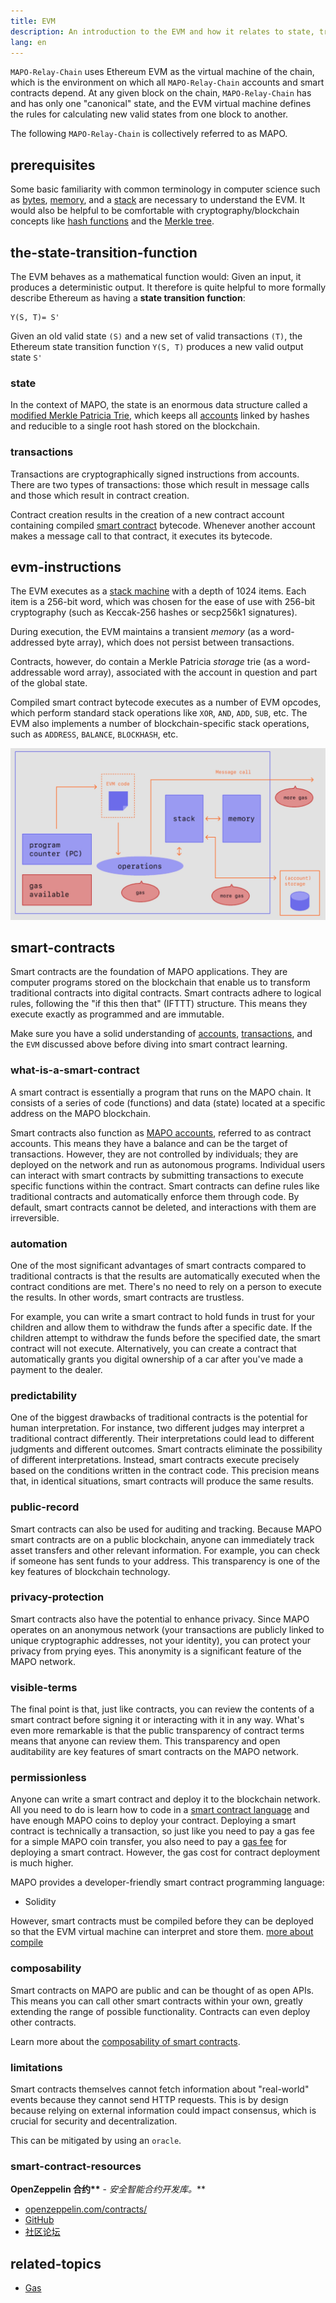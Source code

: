 ```yaml
---
title: EVM
description: An introduction to the EVM and how it relates to state, transactions, and smart contracts。
lang: en
---
```


`MAPO-Relay-Chain` uses Ethereum EVM as the virtual machine of the chain, which is the environment on which all `MAPO-Relay-Chain` accounts and smart contracts depend. At any given block on the chain, `MAPO-Relay-Chain` has and has only one "canonical" state, and the EVM virtual machine defines the rules for calculating new valid states from one block to another.

The following `MAPO-Relay-Chain` is collectively referred to as MAPO.

## prerequisites

Some basic familiarity with common terminology in computer science such as [bytes](https://wikipedia.org/wiki/Byte), [memory](https://wikipedia.org/wiki/Computer_memory), and a [stack](<https://wikipedia.org/wiki/Stack_(abstract_data_type)>) are necessary to understand the EVM. It would also be helpful to be comfortable with cryptography/blockchain concepts like [hash functions](https://wikipedia.org/wiki/Cryptographic_hash_function) and the [Merkle tree](https://wikipedia.org/wiki/Merkle_tree).



## the-state-transition-function

The EVM behaves as a mathematical function would: Given an input, it produces a deterministic output. It therefore is quite helpful to more formally describe Ethereum as having a **state transition function**:

```
Y(S, T)= S'
```

Given an old valid state `(S)` and a new set of valid transactions `(T)`, the Ethereum state transition function `Y(S, T)` produces a new valid output state `S'`

### state

In the context of MAPO, the state is an enormous data structure called a [modified Merkle Patricia Trie](/docs/base/mpt/index_en.md), which keeps all [accounts](/docs/base/accounts/index_en.md) linked by hashes and reducible to a single root hash stored on the blockchain.

### transactions

Transactions are cryptographically signed instructions from accounts. There are two types of transactions: those which result in message calls and those which result in contract creation.

Contract creation results in the creation of a new contract account containing compiled [smart contract](/docs/mapo-stack/compatible-evm/index_en.md#smart-contracts) bytecode. Whenever another account makes a message call to that contract, it executes its bytecode.

## evm-instructions

The EVM executes as a [stack machine](https://wikipedia.org/wiki/Stack_machine) with a depth of 1024 items. Each item is a 256-bit word, which was chosen for the ease of use with 256-bit cryptography (such as Keccak-256 hashes or secp256k1 signatures).

During execution, the EVM maintains a transient _memory_ (as a word-addressed byte array), which does not persist between transactions.

Contracts, however, do contain a Merkle Patricia _storage_ trie (as a word-addressable word array), associated with the account in question and part of the global state.

Compiled smart contract bytecode executes as a number of EVM opcodes, which perform standard stack operations like `XOR`, `AND`, `ADD`, `SUB`, etc. The EVM also implements a number of blockchain-specific stack operations, such as `ADDRESS`, `BALANCE`, `BLOCKHASH`, etc.

![A diagram showing the make up of the EVM](./evm-gas.jpg)


## smart-contracts

Smart contracts are the foundation of MAPO applications. They are computer programs stored on the blockchain that enable us to transform traditional contracts into digital contracts. Smart contracts adhere to logical rules, following the "if this then that" (IFTTT) structure. This means they execute exactly as programmed and are immutable.

Make sure you have a solid understanding of [accounts](/docs/base/accounts/index_en.md), [transactions](/docs/base/transactions/index_en.md), and the `EVM` discussed above before diving into smart contract learning.

### what-is-a-smart-contract

A smart contract is essentially a program that runs on the MAPO chain. It consists of a series of code (functions) and data (state) located at a specific address on the MAPO blockchain.

Smart contracts also function as [MAPO accounts](/docs/base/accounts/index_en.md), referred to as contract accounts. This means they have a balance and can be the target of transactions. However, they are not controlled by individuals; they are deployed on the network and run as autonomous programs. Individual users can interact with smart contracts by submitting transactions to execute specific functions within the contract. Smart contracts can define rules like traditional contracts and automatically enforce them through code. By default, smart contracts cannot be deleted, and interactions with them are irreversible.

### automation

One of the most significant advantages of smart contracts compared to traditional contracts is that the results are automatically executed when the contract conditions are met. There's no need to rely on a person to execute the results. In other words, smart contracts are trustless.

For example, you can write a smart contract to hold funds in trust for your children and allow them to withdraw the funds after a specific date. If the children attempt to withdraw the funds before the specified date, the smart contract will not execute. Alternatively, you can create a contract that automatically grants you digital ownership of a car after you've made a payment to the dealer.

### predictability

One of the biggest drawbacks of traditional contracts is the potential for human interpretation. For instance, two different judges may interpret a traditional contract differently. Their interpretations could lead to different judgments and different outcomes. Smart contracts eliminate the possibility of different interpretations. Instead, smart contracts execute precisely based on the conditions written in the contract code. This precision means that, in identical situations, smart contracts will produce the same results.

### public-record

Smart contracts can also be used for auditing and tracking. Because MAPO smart contracts are on a public blockchain, anyone can immediately track asset transfers and other relevant information. For example, you can check if someone has sent funds to your address. This transparency is one of the key features of blockchain technology.

### privacy-protection

Smart contracts also have the potential to enhance privacy. Since MAPO operates on an anonymous network (your transactions are publicly linked to unique cryptographic addresses, not your identity), you can protect your privacy from prying eyes. This anonymity is a significant feature of the MAPO network.

### visible-terms

The final point is that, just like contracts, you can review the contents of a smart contract before signing it or interacting with it in any way. What's even more remarkable is that the public transparency of contract terms means that anyone can review them. This transparency and open auditability are key features of smart contracts on the MAPO network.


### permissionless

Anyone can write a smart contract and deploy it to the blockchain network. All you need to do is learn how to code in a [smart contract language](/docs/mapo-stack/compatible-evm/solidity_en.md) and have enough MAPO coins to deploy your contract. Deploying a smart contract is technically a transaction, so just like you need to pay a gas fee for a simple MAPO coin transfer, you also need to pay a [gas fee](/docs/base/gas/index_en.md) for deploying a smart contract. However, the gas cost for contract deployment is much higher.

MAPO provides a developer-friendly smart contract programming language:

- Solidity

However, smart contracts must be compiled before they can be deployed so that the EVM virtual machine can interpret and store them. [more about compile](/docs/mapo-stack/compatible-evm/compile_en.md)

### composability

Smart contracts on MAPO are public and can be thought of as open APIs. This means you can call other smart contracts within your own, greatly extending the range of possible functionality. Contracts can even deploy other contracts.

Learn more about the [composability of smart contracts](/docs/mapo-stack/compatible-evm/composability_en.md).

### limitations

Smart contracts themselves cannot fetch information about "real-world" events because they cannot send HTTP requests. This is by design because relying on external information could impact consensus, which is crucial for security and decentralization.

This can be mitigated by using an `oracle`.


### smart-contract-resources

**OpenZeppelin 合约\*\*** - _安全智能合约开发库。_\*\*

- [openzeppelin.com/contracts/](https://openzeppelin.com/contracts/)
- [GitHub](https://github.com/OpenZeppelin/openzeppelin-contracts)
- [社区论坛](https://forum.openzeppelin.com/c/general/16)


## related-topics

- [Gas](/docs/base/gas/index.md)
